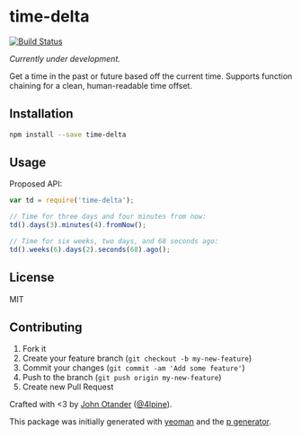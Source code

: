 # time-delta

[![Build Status](https://secure.travis-ci.org/johnotander/time-delta.png?branch=master)](https://travis-ci.org/johnotander/time-delta)

_Currently under development._

Get a time in the past or future based off the current time. Supports function chaining for a clean,
human-readable time offset.

## Installation

```bash
npm install --save time-delta
```

## Usage

Proposed API:

```javascript
var td = require('time-delta');

// Time for three days and four minutes from now:
td().days(3).minutes(4).fromNow();

// Time for six weeks, two days, and 68 seconds ago:
td().weeks(6).days(2).seconds(68).ago();
```

## License

MIT

## Contributing

1. Fork it
2. Create your feature branch (`git checkout -b my-new-feature`)
3. Commit your changes (`git commit -am 'Add some feature'`)
4. Push to the branch (`git push origin my-new-feature`)
5. Create new Pull Request

Crafted with <3 by [John Otander](http://johnotander.com) ([@4lpine](https://twitter.com/4lpine)).

This package was initially generated with [yeoman](http://yeoman.io) and the [p generator](https://github.com/johnotander/generator-p.git).
